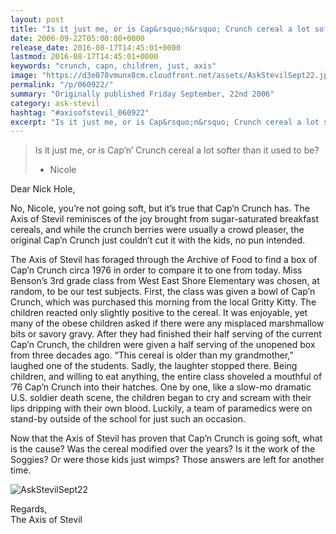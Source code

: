 ```yaml
---
layout: post
title: "Is it just me, or is Cap&rsquo;n&rsquo; Crunch cereal a lot softer than it used to be?"
date: 2006-09-22T05:00:00+0000
release_date: 2016-08-17T14:45:01+0000
lastmod: 2016-08-17T14:45:01+0000
keywords: "crunch, capn, children, just, axis"
image: "https://d3e878vmunx8cm.cloudfront.net/assets/AskStevilSept22.jpg"
permalink: "/p/060922/"
summary: "Originally published Friday September, 22nd 2006"
category: ask-stevil
hashtag: "#axisofstevil_060922"
excerpt: "Is it just me, or is Cap&rsquo;n&rsquo; Crunch cereal a lot softer than it used to be? and other great questions from Friday September, 22nd 2006"
---
```


[p01]: https://d3e878vmunx8cm.cloudfront.net/assets/AskStevilSept22.jpg "AskStevilSept22"
> Is it just me, or is Cap’n’ Crunch cereal a lot softer than it used to be?
> 
> - Nicole

Dear Nick Hole,

No, Nicole, you’re not going soft, but it’s true that Cap’n Crunch has.  The Axis of Stevil reminisces of the joy brought from sugar-saturated breakfast cereals, and while the crunch berries were usually a crowd pleaser, the original Cap’n Crunch just couldn’t cut it with the kids, no pun intended. 

The Axis of Stevil has foraged through the Archive of Food to find a box of Cap’n Crunch circa 1976 in order to compare it to one from today.  Miss Benson’s 3rd grade class from West East Shore Elementary was chosen, at random, to be our test subjects.  First, the class was given a bowl of Cap’n Crunch, which was purchased this morning from the local Gritty Kitty.  The children reacted only slightly positive to the cereal.  It was enjoyable, yet many of the obese children asked if there were any misplaced marshmallow bits or savory gravy.  After they had finished their half serving of the current Cap’n Crunch, the children were given a half serving of the unopened box from three decades ago.  “This cereal is older than my grandmother,” laughed one of the students.  Sadly, the laughter stopped there.  Being children, and willing to eat anything, the entire class shoveled a mouthful of ’76 Cap’n Crunch into their hatches.  One by one, like a slow-mo dramatic U.S. soldier death scene, the children began to cry and scream with their lips dripping with their own blood.  Luckily, a team of paramedics were on stand-by outside of the school for just such an occasion.

Now that the Axis of Stevil has proven that Cap’n Crunch is going soft, what is the cause?  Was the cereal modified over the years? Is it the work of the Soggies?  Or were those kids just wimps?  Those answers are left for another time.

![AskStevilSept22][p01]

Regards,  
The Axis of Stevil
